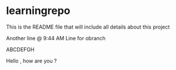 # learningrepo
This is the README file that will include all details about this project

Another line @ 9:44 AM
Line for obranch

ABCDEFGH


Hello , how are you ?



